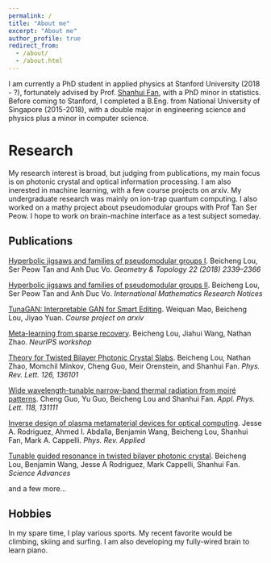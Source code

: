 ```yaml
---
permalink: /
title: "About me"
excerpt: "About me"
author_profile: true
redirect_from: 
  - /about/
  - /about.html
---
```


I am currently a PhD student in applied physics at Stanford University (2018 - ?), fortunately advised by Prof. [Shanhui Fan](https://scholar.google.com/citations?user=BECu7wYAAAAJ&hl=zh-CN), with a PhD minor in statistics. Before coming to Stanford, I completed a B.Eng. from National University of Singapore (2015-2018), with a double major in engineering science and physics plus a minor in computer science. 

Research
======
My research interest is broad, but judging from publications, my main focus is on photonic crystal and optical information processing. I am also inerested in machine learning, with a few course projects on arxiv. My undergraduate research was mainly on ion-trap quantum computing. I also worked on a mathy project about pseudomodular groups with Prof Tan Ser Peow. I hope to work on brain-machine interface as a test subject someday.

Publications
------
[Hyperbolic jigsaws and families of pseudomodular groups I](https://msp.org/gt/2018/22-4/p10.xhtml). Beicheng Lou, Ser Peow Tan and Anh Duc Vo. <i>Geometry & Topology 22 (2018) 2339–2366</i>

[Hyperbolic jigsaws and families of pseudomodular groups II](https://arxiv.org/abs/2010.10725). Beicheng Lou, Ser Peow Tan and Anh Duc Vo. <i>International Mathematics Research Notices</i>

[TunaGAN: Interpretable GAN for Smart Editing](https://arxiv.org/abs/1908.06163). Weiquan Mao, Beicheng Lou, Jiyao Yuan. <i>Course project on arxiv</i>

[Meta-learning from sparse recovery](https://openreview.net/forum?id=ODs0nDkjncI). Beicheng Lou, Jiahui Wang, Nathan Zhao. <i>NeurIPS workshop</i>

[Theory for Twisted Bilayer Photonic Crystal Slabs](https://journals.aps.org/prl/abstract/10.1103/PhysRevLett.126.136101). Beicheng Lou, Nathan Zhao, Momchil Minkov, Cheng Guo, Meir Orenstein, and Shanhui Fan. <i>Phys. Rev. Lett. 126, 136101</i>

[Wide wavelength-tunable narrow-band thermal radiation from moiré patterns](https://journals.aps.org/prl/abstract/10.1103/PhysRevLett.126.136101). Cheng Guo, Yu Guo, Beicheng Lou and Shanhui Fan. <i>Appl. Phys. Lett. 118, 131111</i>

[Inverse design of plasma metamaterial devices for optical computing](https://arxiv.org/abs/2102.05148). Jesse A. Rodriguez, Ahmed I. Abdalla, Benjamin Wang, Beicheng Lou, Shanhui Fan, Mark A. Cappelli. <i>Phys. Rev. Applied</i>

[Tunable guided resonance in twisted bilayer photonic crystal](https://www.science.org/doi/10.1126/sciadv.add4339). Beicheng Lou, Benjamin Wang, Jesse A Rodriguez, Mark Cappelli, Shanhui Fan. <i>Science Advances</i>

and a few more...


Hobbies
------
In my spare time, I play various sports. My recent favorite would be climbing, skiing and surfing. I am also developing my fully-wired brain to learn piano.


